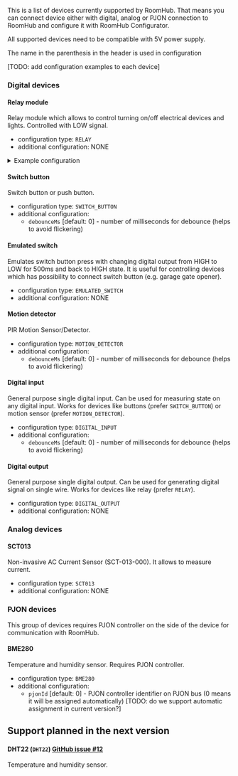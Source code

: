 
This is a list of devices currently supported by RoomHub. That means you can connect device either with digital, analog or PJON connection to RoomHub and configure it with RoomHub Configurator.

All supported devices need to be compatible with 5V power supply.

The name in the parenthesis in the header is used in configuration 

[TODO: add configuration examples to each device]

### Digital devices

#### Relay module
Relay module which allows to control turning on/off electrical devices and lights. Controlled with LOW signal.

- configuration type: `RELAY`
- additional configuration: NONE

<details>
  <summary>Example configuration</summary>
  ```yaml
  [...]
  rooms:
  - name: "workshop"
    points:
    - name: "point with relay"
      portNumber: 1
      devices:
      - name: "relay name"
        id: 1
        wires: ["BLUE"]
        type: RELAY
  ```
</details>


#### Switch button
Switch button or push button.

- configuration type: `SWITCH_BUTTON`
- additional configuration: 
    - `debounceMs` [default: 0] - number of milliseconds for debounce (helps to avoid flickering)


#### Emulated switch
Emulates switch button press with changing digital output from HIGH to LOW for 500ms and back to HIGH state. It is useful for controlling devices which has possibility to connect switch button (e.g. garage gate opener).

- configuration type: `EMULATED_SWITCH`
- additional configuration: NONE


#### Motion detector
PIR Motion Sensor/Detector.

- configuration type: `MOTION_DETECTOR`
- additional configuration:
    - `debounceMs` [default: 0] - number of milliseconds for debounce (helps to avoid flickering)


#### Digital input
General purpose single digital input. Can be used for measuring state on any digital input. Works for devices like buttons (prefer `SWITCH_BUTTON`) or motion sensor (prefer `MOTION_DETECTOR`).

- configuration type: `DIGITAL_INPUT`
- additional configuration:
    - `debounceMs` [default: 0] - number of milliseconds for debounce (helps to avoid flickering)

#### Digital output
General purpose single digital output. Can be used for generating digital signal on single wire. Works for devices like relay (prefer `RELAY`).

- configuration type: `DIGITAL_OUTPUT`
- additional configuration: NONE



### Analog devices

#### SCT013
Non-invasive AC Current Sensor (SCT-013-000). It allows to measure current.

- configuration type: `SCT013`
- additional configuration: NONE


### PJON devices

This group of devices requires PJON controller on the side of the device for communication with RoomHub. 

#### BME280
Temperature and humidity sensor. Requires PJON controller.

- configuration type: `BME280`
- additional configuration:
    - `pjonId` [default: 0] - PJON controller identifier on PJON bus (0 means it will be assigned automatically) [TODO: do we support automatic assignment in current version?]



## Support planned in the next version

#### DHT22 (`DHT22`) [GitHub issue #12](https://github.com/aetas/RoomHub/issues/12)
Temperature and humidity sensor.